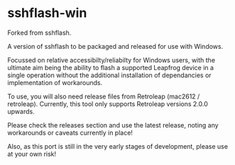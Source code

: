 # sshflash-win

Forked from sshflash.

A version of sshflash to be packaged and released for use with Windows.

Focussed on relative accessibilty/reliabilty for Windows users, with the ultimate aim being the ability to flash a supported Leapfrog device in a single operation without the additional installation of dependancies or implementation of workarounds.  
  
To use, you will also need release files from Retroleap (mac2612 / retroleap).  Currently, this tool only supports Retroleap versions 2.0.0 upwards.

Please check the releases section and use the latest release, noting any workarounds or caveats currently in place!

Also, as this port is still in the very early stages of development, please use at your own risk!
